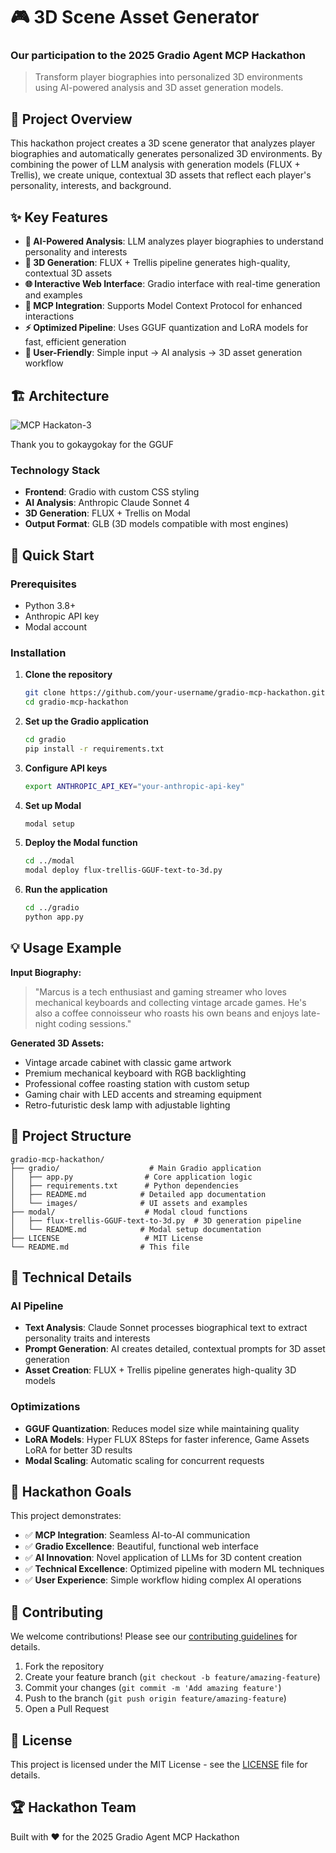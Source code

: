 # 🎮 3D Scene Asset Generator
### Our participation to the 2025 Gradio Agent MCP Hackathon

> Transform player biographies into personalized 3D environments using AI-powered analysis and 3D asset generation models.

## 🌟 Project Overview

This hackathon project creates a 3D scene generator that analyzes player biographies and automatically generates personalized 3D environments. By combining the power of LLM analysis with generation models (FLUX + Trellis), we create unique, contextual 3D assets that reflect each player's personality, interests, and background.

## ✨ Key Features

- **🤖 AI-Powered Analysis**: LLM analyzes player biographies to understand personality and interests
- **🎨 3D Generation**: FLUX + Trellis pipeline generates high-quality, contextual 3D assets
- **🌐 Interactive Web Interface**: Gradio interface with real-time generation and examples
- **🔧 MCP Integration**: Supports Model Context Protocol for enhanced interactions
- **⚡ Optimized Pipeline**: Uses GGUF quantization and LoRA models for fast, efficient generation
- **📱 User-Friendly**: Simple input → AI analysis → 3D asset generation workflow

## 🏗️ Architecture

![MCP Hackaton-3](https://github.com/user-attachments/assets/b135ce3a-43d6-4f1d-855b-92af4bce65c0)


Thank you to gokaygokay for the GGUF

### Technology Stack

- **Frontend**: Gradio with custom CSS styling
- **AI Analysis**: Anthropic Claude Sonnet 4
- **3D Generation**: FLUX + Trellis on Modal
- **Output Format**: GLB (3D models compatible with most engines)

## 🚀 Quick Start

### Prerequisites

- Python 3.8+
- Anthropic API key
- Modal account

### Installation

1. **Clone the repository**
   ```bash
   git clone https://github.com/your-username/gradio-mcp-hackathon.git
   cd gradio-mcp-hackathon
   ```

2. **Set up the Gradio application**
   ```bash
   cd gradio
   pip install -r requirements.txt
   ```

3. **Configure API keys**
   ```bash
   export ANTHROPIC_API_KEY="your-anthropic-api-key"
   ```

4. **Set up Modal**
   ```bash
   modal setup
   ```

5. **Deploy the Modal function**
   ```bash
   cd ../modal
   modal deploy flux-trellis-GGUF-text-to-3d.py
   ```

6. **Run the application**
   ```bash
   cd ../gradio
   python app.py
   ```

## 💡 Usage Example

**Input Biography:**
> "Marcus is a tech enthusiast and gaming streamer who loves mechanical keyboards and collecting vintage arcade games. He's also a coffee connoisseur who roasts his own beans and enjoys late-night coding sessions."

**Generated 3D Assets:**
- Vintage arcade cabinet with classic game artwork
- Premium mechanical keyboard with RGB backlighting  
- Professional coffee roasting station with custom setup
- Gaming chair with LED accents and streaming equipment
- Retro-futuristic desk lamp with adjustable lighting

## 📁 Project Structure

```
gradio-mcp-hackathon/
├── gradio/                    # Main Gradio application
│   ├── app.py                # Core application logic
│   ├── requirements.txt      # Python dependencies
│   ├── README.md            # Detailed app documentation
│   └── images/              # UI assets and examples
├── modal/                    # Modal cloud functions
│   ├── flux-trellis-GGUF-text-to-3d.py  # 3D generation pipeline
│   └── README.md            # Modal setup documentation
├── LICENSE                   # MIT License
└── README.md                # This file
```

## 🔧 Technical Details

### AI Pipeline
- **Text Analysis**: Claude Sonnet processes biographical text to extract personality traits and interests
- **Prompt Generation**: AI creates detailed, contextual prompts for 3D asset generation
- **Asset Creation**: FLUX + Trellis pipeline generates high-quality 3D models

### Optimizations
- **GGUF Quantization**: Reduces model size while maintaining quality
- **LoRA Models**: Hyper FLUX 8Steps for faster inference, Game Assets LoRA for better 3D results
- **Modal Scaling**: Automatic scaling for concurrent requests

## 🎯 Hackathon Goals

This project demonstrates:
- ✅ **MCP Integration**: Seamless AI-to-AI communication
- ✅ **Gradio Excellence**: Beautiful, functional web interface  
- ✅ **AI Innovation**: Novel application of LLMs for 3D content creation
- ✅ **Technical Excellence**: Optimized pipeline with modern ML techniques
- ✅ **User Experience**: Simple workflow hiding complex AI operations

## 🤝 Contributing

We welcome contributions! Please see our [contributing guidelines](CONTRIBUTING.md) for details.

1. Fork the repository
2. Create your feature branch (`git checkout -b feature/amazing-feature`)
3. Commit your changes (`git commit -m 'Add amazing feature'`)
4. Push to the branch (`git push origin feature/amazing-feature`)
5. Open a Pull Request

## 📝 License

This project is licensed under the MIT License - see the [LICENSE](LICENSE) file for details.

## 🏆 Hackathon Team

Built with ❤️ for the 2025 Gradio Agent MCP Hackathon
